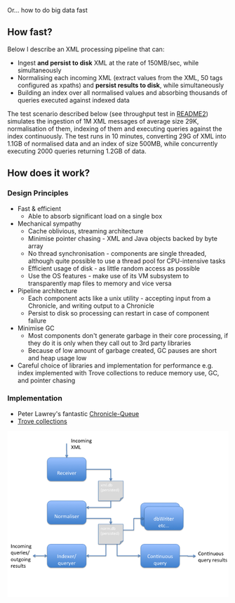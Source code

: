 Or... how to do big data fast

## How fast?
Below I describe an XML processing pipeline that can:

* Ingest __and persist to disk__ XML at the rate of 150MB/sec, while simultaneously
* Normalising each incoming XML (extract values from the XML, 50 tags configured as xpaths) and __persist results to disk__, while simultaneously
* Building an index over all normalised values and absorbing thousands of queries executed against indexed data

The test scenario described below (see throughput test in [README2](README2.md)) simulates the ingestion of 1M XML messages of average size 29K, normalisation of them,
indexing of them and executing queries against the index continuously. The test runs in 10 minutes, converting 29G of XML
into 1.1GB of normalised data and an index of size 500MB, while concurrently executing 2000 queries returning 1.2GB of data.

## How does it work?
### Design Principles

* Fast & efficient
    * Able to absorb significant load on a single box
* Mechanical sympathy
    * Cache oblivious, streaming architecture
    * Minimise pointer chasing - XML and Java objects backed by byte array
    * No thread synchronisation - components are single threaded, although quite possible to use a thread pool for CPU-intensive tasks
    * Efficient usage of disk - as little random access as possible
    * Use the OS features - make use of its VM subsystem to transparently map files to memory and vice versa
* Pipeline architecture
    * Each component acts like a unix utility - accepting input from a Chronicle, and writing output to a Chronicle 
    * Persist to disk so processing can restart in case of component failure
* Minimise GC
    * Most components don't generate garbage in their core processing, if they do it is only when they call out to 3rd party libraries 
    * Because of low amount of garbage created, GC pauses are short and heap usage low 
* Careful choice of libraries and implementation for performance e.g. index implemented with Trove collections to reduce memory use, GC, and pointer chasing 

### Implementation
* Peter Lawrey's fantastic [Chronicle-Queue](https://github.com/OpenHFT/Chronicle-Queue)
* [Trove collections](http://trove.starlight-systems.com/)

![Component diagram](components.png)

